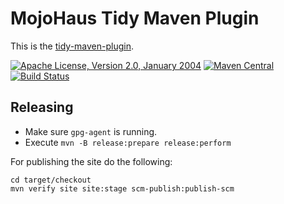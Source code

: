# MojoHaus Tidy Maven Plugin

This is the [tidy-maven-plugin](http://www.mojohaus.org/tidy-maven-plugin/).
 
[![Apache License, Version 2.0, January 2004](https://img.shields.io/github/license/mojohaus/tidy-maven-plugin.svg?label=License)](http://www.apache.org/licenses/)
[![Maven Central](https://img.shields.io/maven-central/v/org.codehaus.mojo/tidy-maven-plugin.svg?label=Maven%20Central)](http://search.maven.org/#search%7Cgav%7C1%7Cg%3A%22org.codehaus.mojo%22%20AND%20a%3A%22tidy-maven-plugin%22)
[![Build Status](https://github.com/mojohaus/tidy-maven-plugin/actions/workflows/maven.yml/badge.svg)](https://github.com/mojohaus/tidy-maven-plugin/actions/workflows/maven.yml)

## Releasing

* Make sure `gpg-agent` is running.
* Execute `mvn -B release:prepare release:perform`

For publishing the site do the following:

```
cd target/checkout
mvn verify site site:stage scm-publish:publish-scm
```

